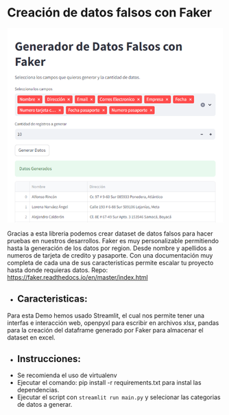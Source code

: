 # Creación de datos falsos con Faker
![Ejemplo](https://github.com/vhngroup/Faker_Datos_Falsos/blob/main/static/image.png)

Gracias a esta libreria podemos crear dataset de datos falsos para hacer pruebas en nuestros desarrollos.
Faker es muy personalizable permitiendo hasta la generación de los datos por region. Desde nombre y apellidos a numeros de tarjeta de credito y pasaporte.
Con una documentación muy completa de cada una de sus caracteristicas permite escalar tu proyecto hasta donde requieras datos.
Repo: https://faker.readthedocs.io/en/master/index.html

* ## Caracteristicas:
Para esta Demo hemos usado Streamlit, el cual nos permite tener una interfas e interacción web, openpyxl para escribir en archivos xlsx, pandas para la creación del dataframe generado por Faker para almacenar el dataset en excel.


* ## Instrucciones:
* Se recomienda el uso de virtualenv
* Ejecutar el comando: pip install -r requirements.txt para instal las dependencias.
* Ejecutar el script con ```streamlit run main.py``` y selecionar las categorias de datos a generar.